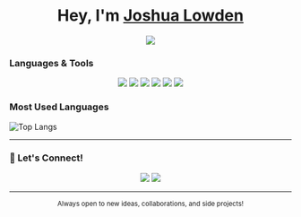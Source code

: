 <h1 align="center">
Hey, I'm <a href="https://github.com/Jos-Low">Joshua Lowden</a>
</h1>

<p align="center">
  <img src="https://readme-typing-svg.herokuapp.com?color=FF4D4D&center=true&vCenter=true&width=550&lines=Computer+Science+Student+@+MSU;C%2B%2B+%7C+Python+%7C+JavaScript+Developer;Always+learning+something+new!">
</p>

### Languages & Tools
<p align="center">
  <img src="https://img.shields.io/badge/Python-3776AB?style=for-the-badge&logo=python&logoColor=white">
  <img src="https://img.shields.io/badge/C++-00599C?style=for-the-badge&logo=cplusplus&logoColor=white">
  <img src="https://img.shields.io/badge/JavaScript-F7DF1E?style=for-the-badge&logo=javascript&logoColor=black">
  <img src="https://img.shields.io/badge/HTML5-E34F26?style=for-the-badge&logo=html5&logoColor=white">
  <img src="https://img.shields.io/badge/CSS3-1572B6?style=for-the-badge&logo=css3&logoColor=white">
  <img src="https://img.shields.io/badge/SQL-4479A1?style=for-the-badge&logo=postgresql&logoColor=white">
</p>

### Most Used Languages
![Top Langs](https://github-readme-stats.vercel.app/api/top-langs/?username=Jos-Low&layout=compact&theme=github_dark)


---

### 💬 Let's Connect!
<p align="center">
  <a href="mailto:lowdenj1@msu.edu"><img src="https://img.shields.io/badge/Email-Contact%20Me-blue?style=for-the-badge&logo=gmail"></a>
  <a href="https://github.com/Jos-Low"><img src="https://img.shields.io/badge/GitHub-Jos--Low-black?style=for-the-badge&logo=github"></a>
</p>

---

<p align="center">
  <sub> Always open to new ideas, collaborations, and side projects!</sub>
</p>
